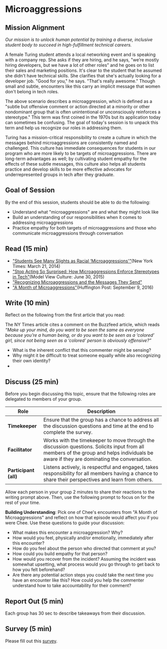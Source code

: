 # Microaggressions

## Mission Alignment
*Our mission is to unlock human potential by training a diverse, inclusive student body to succeed in high-fulfillment technical careers.*

A female Turing student attends a local networking event and is speaking with a company rep. She asks if they are hiring, and he says, "we’re mostly hiring developers, but we have a lot of other roles” and he goes on to list their sales and marketing positions. It's clear to the student that he assumed she didn't have technical skills. She clarifies that she's actually looking for a developer job. "Good for you," he says. "That's really awesome." Though small and subtle, encounters like this carry an implicit message that women don't belong in tech roles. 

The above scenario describes a microaggression, which is defined as a "subtle but offensive comment or action directed at a minority or other nondominant group that is often unintentional or unconsciously reinforces a stereotype." This term was first coined in the 1970s but its application today can sometimes be confusing. The goal of today's session is to unpack this term and help us recognize our roles in addressing them.

Turing has a mission-critical responsibility to create a culture in which the messages behind microaggressions are consistently named and challenged. This culture has immediate consequences for students in our program who are more likely to be targets of microaggressions. There are long-term advantages as well; by cultivating student empathy for the effects of these subtle messages, this culture also helps all students practice and develop skills to be more effective advocates for underrepresented groups in tech after they graduate.

## Goal of Session
By the end of this session, students should be able to do the following:
* Understand what "microaggressions" are and what they might look like
* Build an understanding of our responsibilities when it comes to addressing microaggressions
* Practice empathy for both targets of microaggressions and those who communicate microaggressions through conversation

## Read (15 min)
* ["Students See Many Slights as Racial ‘Microaggressions'"](http://www.nytimes.com/2014/03/22/us/as-diversity-increases-slights-get-subtler-but-still-sting.html)(New York Times: March 21, 2014)
* ["Stop Acting So Surprised: How Microaggressions Enforce Stereotypes in Tech"](https://modelviewculture.com/pieces/stop-acting-so-surprised-how-microaggressions-enforce-stereotypes-in-tech)(Model View Culture: June 30, 2015)
* ["Recognizing Microaggressions and the Messages They Send"](http://academicaffairs.ucsc.edu/events/documents/Microaggressions_Examples_Arial_2014_11_12.pdf)
* ["A Month of Microaggressions"](http://www.huffingtonpost.com/entry/a-month-of-microaggressions_us_57d31336e4b0eb9a57b7a827)(Huffington Post: September 9, 2016)

## Write (10 min)
Reflect on the following from the first article that you read:

The NY Times article cites a comment on the Buzzfeed article, which reads *“Make up your mind, do you want to be seen the same as everyone because you’re a human being, or do you want to be seen as a ‘colored’ girl, since not being seen as a ‘colored’ person is obviously offensive?”* 

* What is the inherent conflict that this commenter might be sensing?
* Why might it be difficult to treat someone equally while also recognizing their own identity?
* 

## Discuss (25 min)
Before you begin discussing this topic, ensure that the following roles are delegated to members of your group.

| Role | Description |
|--------|-----------|
| **Timekeeper** | Ensure that the group has a chance to address all the discussion questions and time at the end to complete the survey.|
| **Facilitator** | Works with the timekeeper to move through the discussion questions. Solicits input from all members of the group and helps individuals be aware if they are dominating the conversation.|
| **Participant (all)** | Listens actively, is respectful and engaged, takes responsibility for all members having a chance to share their perspectives and learn from others. |

Allow each person in your group 2 minutes to share their reactions to the writing prompt above. Then, use the following prompt to focus on for the rest of your time.

**Building Understanding**: Pick one of Chee's encounters from "A Month of Microaggressions" and reflect on how that episode would affect you if you were Chee. Use these questions to guide your discussion:

* What makes this encounter a microaggression? Why? 
* How would you feel, physically and/or emotionally, immediately after this encounter?
* How do you feel about the person who directed that comment at you? 
* How could you build empathy for that person?
* How would you recover from the incident? Assuming the incident was somewhat upsetting, what process would you go through to get back to how you felt beforehand?
* Are there any potential action steps you could take the next time you have an encounter like this? How could you help the commenter understand how to take accountability for their comment?

## Report Out (5 min)
Each group has 30 sec to describe takeaways from their discussion.

## Survey (5 min)
Please fill out this [survey](https://goo.gl/forms/WklrYzywFasT1vkY2).
